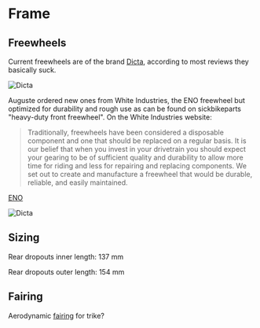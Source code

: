 Frame
======

Freewheels
----------

Current freewheels are of the brand [Dicta](http://www.dicta.com.tw/), according to most reviews they basically suck.

![Dicta](https://raw.githubusercontent.com/augustecolle/Suntrip/master/Frame/figures/dicta.png)

Auguste ordered new ones from White Industries, the ENO freewheel but optimized for durability and rough use as can be found on sickbikeparts "heavy-duty front freewheel". On the White Industries website:


> Traditionally, freewheels have been considered a disposable component and one that should be replaced on a regular basis. It is our belief that when you invest in your drivetrain you should expect your gearing to be of sufficient quality and durability to allow more time for riding and less for repairing and replacing components.  We set out to create and manufacture a freewheel that would be durable, reliable, and easily maintained.

[ENO](http://sickbikeparts.com/front-freewheel-heavy-duty/)

![Dicta](https://raw.githubusercontent.com/augustecolle/Suntrip/master/Frame/figures/eno.jpg)


Sizing
------

Rear dropouts inner length: 137 mm

Rear dropouts outer length: 154 mm



Fairing
-------

Aerodynamic [fairing](http://t-cycle.com/windwrap-fairings-c-68/complete-fairing-kits-c-68_67/wgx-onepoint-full-fairing-kit-p-195.html) for trike?
